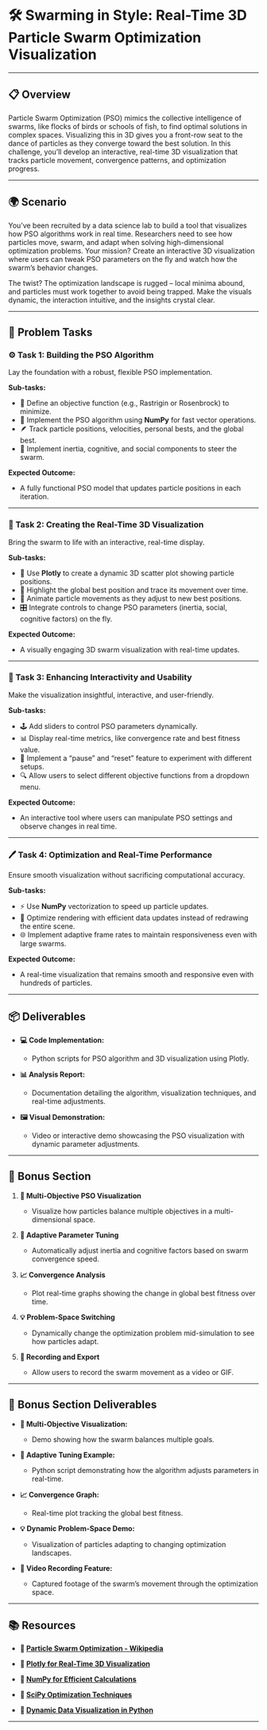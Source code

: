 # 🛠️ Swarming in Style: Real-Time 3D Particle Swarm Optimization Visualization

---

## 📋 Overview
Particle Swarm Optimization (PSO) mimics the collective intelligence of swarms, like flocks of birds or schools of fish, to find optimal solutions in complex spaces. Visualizing this in 3D gives you a front-row seat to the dance of particles as they converge toward the best solution. In this challenge, you’ll develop an interactive, real-time 3D visualization that tracks particle movement, convergence patterns, and optimization progress.

---

## 🌍 Scenario
You’ve been recruited by a data science lab to build a tool that visualizes how PSO algorithms work in real time. Researchers need to see how particles move, swarm, and adapt when solving high-dimensional optimization problems. Your mission? Create an interactive 3D visualization where users can tweak PSO parameters on the fly and watch how the swarm’s behavior changes. 

The twist? The optimization landscape is rugged – local minima abound, and particles must work together to avoid being trapped. Make the visuals dynamic, the interaction intuitive, and the insights crystal clear.

---

## 📝 Problem Tasks

### ⚙️ Task 1: Building the PSO Algorithm
Lay the foundation with a robust, flexible PSO implementation.

**Sub-tasks:**
- 🧠 Define an objective function (e.g., Rastrigin or Rosenbrock) to minimize.
- 🔧 Implement the PSO algorithm using **NumPy** for fast vector operations.
- 🪶 Track particle positions, velocities, personal bests, and the global best.
- 🌟 Implement inertia, cognitive, and social components to steer the swarm.

**Expected Outcome:**
- A fully functional PSO model that updates particle positions in each iteration.

---

### 🔬 Task 2: Creating the Real-Time 3D Visualization
Bring the swarm to life with an interactive, real-time display.

**Sub-tasks:**
- 🌌 Use **Plotly** to create a dynamic 3D scatter plot showing particle positions.
- 🚦 Highlight the global best position and trace its movement over time.
- 🔄 Animate particle movements as they adjust to new best positions.
- 🎛️ Integrate controls to change PSO parameters (inertia, social, cognitive factors) on the fly.

**Expected Outcome:**
- A visually engaging 3D swarm visualization with real-time updates.

---

### 🔧 Task 3: Enhancing Interactivity and Usability
Make the visualization insightful, interactive, and user-friendly.

**Sub-tasks:**
- 🕹️ Add sliders to control PSO parameters dynamically.
- 📊 Display real-time metrics, like convergence rate and best fitness value.
- 📌 Implement a “pause” and “reset” feature to experiment with different setups.
- 🔍 Allow users to select different objective functions from a dropdown menu.

**Expected Outcome:**
- An interactive tool where users can manipulate PSO settings and observe changes in real time.

---

### 🖊️ Task 4: Optimization and Real-Time Performance
Ensure smooth visualization without sacrificing computational accuracy.

**Sub-tasks:**
- ⚡ Use **NumPy** vectorization to speed up particle updates.
- 🔁 Optimize rendering with efficient data updates instead of redrawing the entire scene.
- 🌐 Implement adaptive frame rates to maintain responsiveness even with large swarms.

**Expected Outcome:**
- A real-time visualization that remains smooth and responsive even with hundreds of particles.

---

## 📦 Deliverables
- **💻 Code Implementation:**
  - Python scripts for PSO algorithm and 3D visualization using Plotly.

- **📊 Analysis Report:**
  - Documentation detailing the algorithm, visualization techniques, and real-time adjustments.

- **🖼️ Visual Demonstration:**
  - Video or interactive demo showcasing the PSO visualization with dynamic parameter adjustments.

---

## 🎁 Bonus Section
1. **🌈 Multi-Objective PSO Visualization**
   - Visualize how particles balance multiple objectives in a multi-dimensional space.

2. **🧠 Adaptive Parameter Tuning**
   - Automatically adjust inertia and cognitive factors based on swarm convergence speed.

3. **📈 Convergence Analysis**
   - Plot real-time graphs showing the change in global best fitness over time.

4. **💡 Problem-Space Switching**
   - Dynamically change the optimization problem mid-simulation to see how particles adapt.

5. **🎥 Recording and Export**
   - Allow users to record the swarm movement as a video or GIF.

---

## 🏅 Bonus Section Deliverables
- **🌈 Multi-Objective Visualization:**
  - Demo showing how the swarm balances multiple goals.

- **🧠 Adaptive Tuning Example:**
  - Python script demonstrating how the algorithm adjusts parameters in real-time.

- **📈 Convergence Graph:**
  - Real-time plot tracking the global best fitness.

- **💡 Dynamic Problem-Space Demo:**
  - Visualization of particles adapting to changing optimization landscapes.

- **🎥 Video Recording Feature:**
  - Captured footage of the swarm’s movement through the optimization space.

---

## 📚 Resources

- **🔗 [Particle Swarm Optimization - Wikipedia](https://en.wikipedia.org/wiki/Particle_swarm_optimization)**

- **🔗 [Plotly for Real-Time 3D Visualization](https://plotly.com/python/3d-charts/)**

- **🔗 [NumPy for Efficient Calculations](https://numpy.org/)**

- **🔗 [SciPy Optimization Techniques](https://docs.scipy.org/doc/scipy/reference/optimize.html)**

- **🔗 [Dynamic Data Visualization in Python](https://plotly.com/python/animations/)**

---
